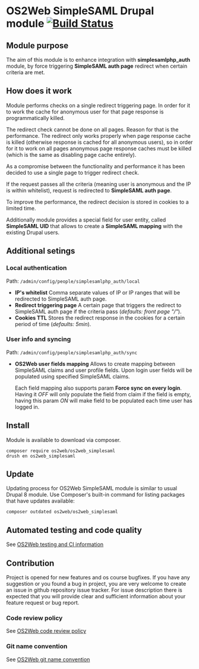 # OS2Web SimpleSAML Drupal module  [![Build Status](https://travis-ci.org/OS2web/os2web_simplesaml.svg?branch=8.x)](https://travis-ci.org/OS2web/os2web_simplesaml)

## Module purpose

The aim of this module is to enhance integration with **simplesamlphp_auth** module, by force triggering **SimpleSAML auth page** redirect when certain criteria are met.

## How does it work

Module performs checks on a single redirect triggering page. In order for it to work the cache for anonymous user for that page response is programmatically killed.

The redirect check cannot be done on all pages. Reason for that is the performance. The redirect only works properly when page response cache is killed (otherwise response is cached for all anonymous users), so in order for it to work on all pages anonymous page response caches must be killed (which is the same as disabling page cache entirely).

As a compromise between the functionality and performance it has been decided to use a single page to trigger redirect check.

If the request passes all the criteria (meaning user is anonymous and the IP is within whitelist), request is redirected to **SimpleSAML auth page**.

To improve the performance, the redirect decision is stored in cookies to a limited time.

Additionally module provides a special field for user entity, called **SimpleSAML UID** that allows to create a **SimpleSAML mapping** with the existing Drupal users.

## Additional setings

### Local authentication
Path: `/admin/config/people/simplesamlphp_auth/local`
- **IP's whitelist**
Comma separate values of IP or IP ranges that will be redirected to SimpleSAML auth page.
- **Redirect triggering page**
A certain page that triggers the redirect to SimpleSAML auth page if the criteria pass (_defaults: front page "/"_).
- **Cookies TTL**
Stores the redirect response in the cookies for a certain period of time (_defaults: 5min_).

### User info and syncing
Path: `/admin/config/people/simplesamlphp_auth/sync`
- **OS2Web user fields mapping** Allows to create mapping between SimpleSAML claims and user profile fields.
Upon login user fields will be populated using specified SimpleSAML claims.

    Each field mapping also supports param **Force sync on every login**. Having it *OFF* will only populate the field from claim if the field is empty, having this param *ON* will make field to be populated each time user has logged in.

## Install

Module is available to download via composer.
```
composer require os2web/os2web_simplesaml
drush en os2web_simplesaml
```

## Update
Updating process for OS2Web SimpleSAML module is similar to usual Drupal 8 module.
Use Composer's built-in command for listing packages that have updates available:

```
composer outdated os2web/os2web_simplesaml
```

## Automated testing and code quality
See [OS2Web testing and CI information](https://github.com/OS2Web/docs#testing-and-ci)

## Contribution

Project is opened for new features and os course bugfixes.
If you have any suggestion or you found a bug in project, you are very welcome
to create an issue in github repository issue tracker.
For issue description there is expected that you will provide clear and
sufficient information about your feature request or bug report.

### Code review policy
See [OS2Web code review policy](https://github.com/OS2Web/docs#code-review)

### Git name convention
See [OS2Web git name convention](https://github.com/OS2Web/docs#git-guideline)
